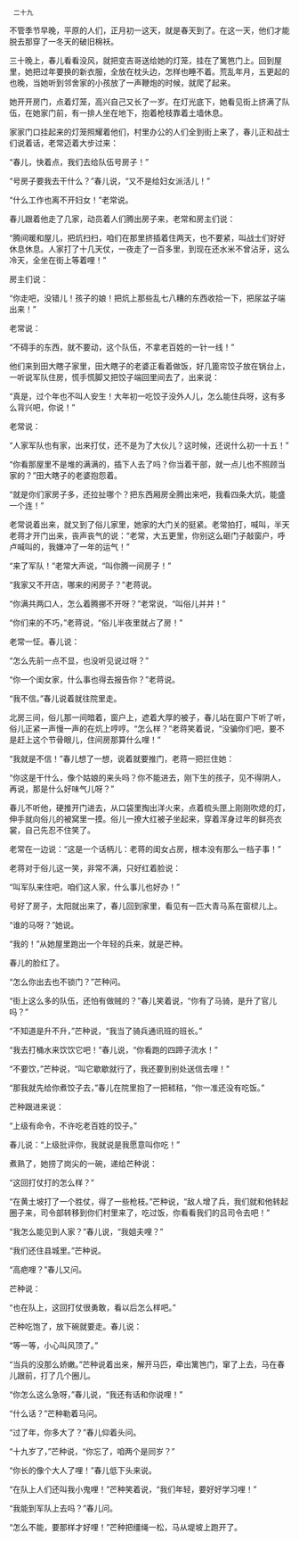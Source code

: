      二十九 

   不管季节早晚，平原的人们，正月初一这天，就是春天到了。在这一天，他们才能脱去那穿了一冬天的破旧棉袄。 

   三十晚上，春儿看看没风，就把变吉哥送给她的灯笼，挂在了篱笆门上。回到屋里，她把过年要换的新衣服，全放在枕头边，怎样也睡不着。荒乱年月，五更起的也晚，当她听到邻舍家的小孩放了一声鞭炮的时候，就爬了起来。 

   她开开房门，点着灯笼，高兴自己又长了一岁。在灯光底下，她看见街上挤满了队伍，在她家门前，有一排人坐在地下，抱着枪枝靠着土墙休息。 

   家家门口挂起来的灯笼照耀着他们，村里办公的人们全到街上来了，春儿正和战士们说着话，老常迈着大步过来： 

   “春儿，快着点，我们去给队伍号房子！” 

   “号房子要我去干什么？”春儿说，“又不是给妇女派活儿！” 

   “什么工作也离不开妇女！”老常说。 

   春儿跟着他走了几家，动员着人们腾出房子来，老常和房主们说： 

   “腾间暖和屋儿，把炕扫扫，咱们在那里挤插着住两天，也不要紧，叫战士们好好休息休息。人家打了十几天仗，一夜走了一百多里，到现在还水米不曾沾牙，这么冷天，全坐在街上等着哩！” 

   房主们说： 

   “你走吧，没错儿！孩子的娘！把炕上那些乱七八糟的东西收拾一下，把尿盆子端出来！” 

   老常说： 

   “不碍手的东西，就不要动，这个队伍，不拿老百姓的一针一线！” 

   他们来到田大瞎子家里，田大瞎子的老婆正看着做饭，好几篦帘饺子放在锅台上，一听说军队住房，慌手慌脚又把饺子端回里间去了，出来说： 

   “真是，过个年也不叫人安生！大年初一吃饺子没外人儿，怎么能住兵呀，这有多么背兴吧，你说！” 

   老常说： 

   “人家军队也有家，出来打仗，还不是为了大伙儿？这时候，还说什么初一十五！” 

   “你看那屋里不是堆的满满的，插下人去了吗？你当着干部，就一点儿也不照顾当家的？”田大瞎子的老婆抱怨着。 

   “就是你们家房子多，还拉扯哪个？把东西厢房全腾出来吧，我看四条大炕，能盛一个连！” 

   老常说着出来，就又到了俗儿家里，她家的大门关的挺紧。老常拍打，喊叫，半天老蒋才开门出来，丧声丧气的说：“老常，大五更里，你别这么砸门子敲窗户，呼卢喊叫的，我嫌冲了一年的运气！” 

   “来了军队！”老常大声说，“叫你腾一间房子！” 

   “我家又不开店，哪来的闲房子？”老蒋说。 

   “你满共两口人，怎么着腾挪不开呀？”老常说，“叫俗儿并并！” 

   “你们来的不巧，”老蒋说，“俗儿半夜里就占了房！” 

   老常一怔。春儿说： 

   “怎么先前一点不显，也没听见说过呀？” 

   “你一个闺女家，什么事也得去报告你？”老蒋说。 

   “我不信。”春儿说着就往院里走。 

   北房三间，俗儿那一间暗着，窗户上，遮着大厚的被子，春儿站在窗户下听了听，俗儿正紧一声慢一声的在炕上哼哼。“怎么样？”老蒋笑着说，“没骗你们吧，要不是赶上这个节骨眼儿，住间房那算什么哩！” 

   “我就是不信！”春儿想了一想，说着就要推门，老蒋一把拦住她： 

   “你这是干什么，像个姑娘的来头吗？你不能进去，刚下生的孩子，见不得阴人，再说，那是什么好味气儿呀？” 

   春儿不听他，硬推开门进去，从口袋里掏出洋火来，点着梳头匣上刚刚吹熄的灯，伸手就向俗儿的被窝里一摸。俗儿一撩大红被子坐起来，穿着浑身过年的鲜亮衣裳，自己先忍不住笑了。 

   老常在一边说：“这是一个话柄儿：老蒋的闺女占房，根本没有那么一档子事！” 

   老蒋对于俗儿这一笑，非常不满，只好红着脸说： 

   “叫军队来住吧，咱们这人家，什么事儿也好办！” 

   号好了房子，太阳就出来了，春儿回到家里，看见有一匹大青马系在窗棂儿上。 

   “谁的马呀？”她说。 

   “我的！”从她屋里跑出一个年轻的兵来，就是芒种。 

   春儿的脸红了。 

   “怎么你出去也不锁门？”芒种问。 

   “街上这么多的队伍，还怕有做贼的？”春儿笑着说，“你有了马骑，是升了官儿吗？” 

   “不知道是升不升，”芒种说，“我当了骑兵通讯班的班长。” 

   “我去打桶水来饮饮它吧！”春儿说，“你看跑的四蹄子流水！” 

   “不要饮，”芒种说，“叫它歇歇就行了，我还要到别处送信去哩！” 

   “那我就先给你煮饺子去，”春儿在院里抱了一把秫秸，“你一准还没有吃饭。” 

   芒种跟进来说： 

   “上级有命令，不许吃老百姓的饺子。” 

   春儿说：“上级批评你，我就说是我愿意叫你吃！” 

   煮熟了，她捞了岗尖的一碗，递给芒种说： 

   “这回打仗打的怎么样？” 

   “在黄土坡打了一个胜仗，得了一些枪枝。”芒种说，“敌人增了兵，我们就和他转起圈子来，司令部转移到你们村里来了，吃过饭，你看看我们的吕司令去吧！” 

   “我怎么能见到人家？”春儿说，“我姐夫哩？” 

   “我们还住县城里。”芒种说。 

   “高疤哩？”春儿又问。 

   芒种说： 

   “也在队上，这回打仗很勇敢，看以后怎么样吧。” 

   芒种吃饱了，放下碗就要走。春儿说： 

   “等一等，小心叫风顶了。” 

   “当兵的没那么娇嫩。”芒种说着出来，解开马匹，牵出篱笆门，窜了上去，马在春儿跟前，打了几个圈儿。 

   “你怎么这么急呀，”春儿说，“我还有话和你说哩！” 

   “什么话？”芒种勒着马问。 

   “过了年，你多大了？”春儿仰着头问。 

   “十九岁了，”芒种说，“你忘了，咱两个是同岁？” 

   “你长的像个大人了哩！”春儿低下头来说。 

   “在队上人们还叫我小鬼哩！”芒种笑着说，“我们年轻，要好好学习哩！” 

   “我能到军队上去吗？”春儿问。 

   “怎么不能，要那样才好哩！”芒种把缰绳一松，马从堤坡上跑开了。 

